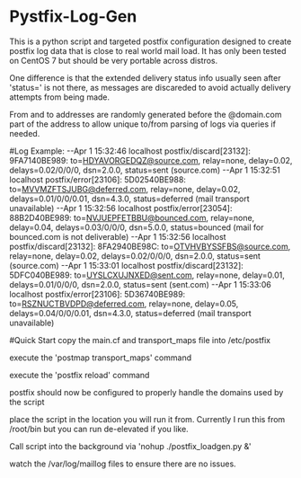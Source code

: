 # Pystfix-Log-Gen
This is a python script and targeted postfix configuration designed to create postfix log data that is close to real world mail load. It has only been tested on CentOS 7 but should be very portable across distros.

One difference is that the extended delivery status info usually seen after 'status=<status>' is not there, as messages are discareded to avoid actually delivery attempts from being made.

From and to addresses are randomly generated before the @domain.com part of the address to allow unique to/from parsing of logs via queries if needed.

#Log Example:
--Apr  1 15:32:46 localhost  postfix/discard[23132]: 9FA7140BE989: to=<HDYAVORGEDQZ@source.com>, relay=none, delay=0.02, delays=0.02/0/0/0, dsn=2.0.0, status=sent (source.com)
--Apr  1 15:32:51 localhost postfix/error[23106]: 5D02540BE988: to=<MVVMZFTSJUBG@deferred.com>, relay=none, delay=0.02, delays=0.01/0/0/0.01, dsn=4.3.0, status=deferred (mail transport unavailable)
--Apr  1 15:32:56 localhost postfix/error[23054]: 88B2D40BE989: to=<NVJUEPFETBBU@bounced.com>, relay=none, delay=0.04, delays=0.03/0/0/0, dsn=5.0.0, status=bounced (mail for bounced.com is not deliverable)
--Apr  1 15:32:56 localhost postfix/discard[23132]: 8FA2940BE98C: to=<OTVHVBYSSFBS@source.com>, relay=none, delay=0.02, delays=0.02/0/0/0, dsn=2.0.0, status=sent (source.com)
--Apr  1 15:33:01 localhost postfix/discard[23132]: 5DFC040BE989: to=<UYSLCXUJNXED@sent.com>, relay=none, delay=0.01, delays=0.01/0/0/0, dsn=2.0.0, status=sent (sent.com)
--Apr  1 15:33:06 localhost postfix/error[23106]: 5D36740BE989: to=<RSZNUCTBVDPD@deferred.com>, relay=none, delay=0.05, delays=0.04/0/0/0.01, dsn=4.3.0, status=deferred (mail transport unavailable)

#Quick Start
copy the main.cf and transport_maps file into /etc/postfix

execute the 'postmap transport_maps' command

execute the 'postfix reload' command

postfix should now be configured to properly handle the domains used by the script

place the script in the location you will run it from. Currently I run this from /root/bin but you can run de-elevated if you like. 

Call script into the background via 'nohup ./postfix_loadgen.py &'

watch the /var/log/maillog files to ensure there are no issues.
